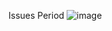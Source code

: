 Issues Period
![image](https://user-images.githubusercontent.com/82612255/235366644-01b5b3b4-bfdb-4973-a345-dc3c516d25d8.png)
